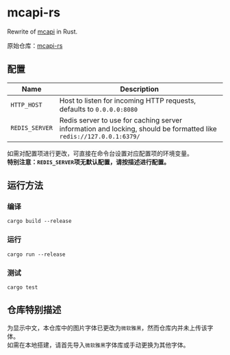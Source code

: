 # mcapi-rs

Rewrite of [mcapi] in Rust.

原始仓库：[mcapi-rs]

[mcapi]: https://github.com/Syfaro/mcapi
[mcapi-rs]: https://github.com/Syfaro/mcapi-rs

## 配置

| Name           | Description                                                                                                        |
| -------------- | ------------------------------------------------------------------------------------------------------------------ |
| `HTTP_HOST`    | Host to listen for incoming HTTP requests, defaults to `0.0.0.0:8080`                                              |
| `REDIS_SERVER` | Redis server to use for caching server information and locking, should be formatted like `redis://127.0.0.1:6379/` |

如需对配置项进行更改，可直接在命令台设置对应配置项的环境变量。  
**特别注意：`REDIS_SERVER`项无默认配置，请按描述进行配置。**

## 运行方法

### 编译

```
cargo build --release
```

### 运行

```
cargo run --release
```

### 测试

```
cargo test
```

## 仓库特别描述

为显示中文，本仓库中的图片字体已更改为`微软雅黑`，然而仓库内并未上传该字体。  
如需在本地搭建，请首先导入`微软雅黑`字体库或手动更换为其他字体。
